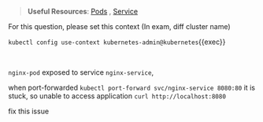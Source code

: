 
> <strong>Useful Resources</strong>: [Pods](https://kubernetes.io/docs/concepts/workloads/pods/) , [Service](https://kubernetes.io/docs/concepts/services-networking/service/)

For this question, please set this context (In exam, diff cluster name)

`kubectl config use-context kubernetes-admin@kubernetes`{{exec}}

<br>

`nginx-pod` exposed to service `nginx-service`, 

when port-forwarded `kubectl port-forward svc/nginx-service 8080:80` it is stuck, so unable to access application `curl http://localhost:8080`

fix this issue